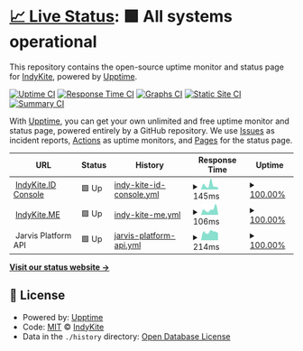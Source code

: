 # [📈 Live Status](https://indykite.github.io/uptime-status): <!--live status--> **🟩 All systems operational**

This repository contains the open-source uptime monitor and status page for [IndyKite](https://indykite.com), powered by [Upptime](https://github.com/upptime/upptime).

[![Uptime CI](https://github.com/indykite/uptime-status/workflows/Uptime%20CI/badge.svg)](https://github.com/indykite/uptime-status/actions?query=workflow%3A%22Uptime+CI%22)
[![Response Time CI](https://github.com/indykite/uptime-status/workflows/Response%20Time%20CI/badge.svg)](https://github.com/indykite/uptime-status/actions?query=workflow%3A%22Response+Time+CI%22)
[![Graphs CI](https://github.com/indykite/uptime-status/workflows/Graphs%20CI/badge.svg)](https://github.com/indykite/uptime-status/actions?query=workflow%3A%22Graphs+CI%22)
[![Static Site CI](https://github.com/indykite/uptime-status/workflows/Static%20Site%20CI/badge.svg)](https://github.com/indykite/uptime-status/actions?query=workflow%3A%22Static+Site+CI%22)
[![Summary CI](https://github.com/indykite/uptime-status/workflows/Summary%20CI/badge.svg)](https://github.com/indykite/uptime-status/actions?query=workflow%3A%22Summary+CI%22)

With [Upptime](https://upptime.js.org), you can get your own unlimited and free uptime monitor and status page, powered entirely by a GitHub repository. We use [Issues](https://github.com/indykite/uptime-status/issues) as incident reports, [Actions](https://github.com/indykite/uptime-status/actions) as uptime monitors, and [Pages](https://indykite.github.io/uptime-status) for the status page.

<!--start: status pages-->
<!-- This summary is generated by Upptime (https://github.com/upptime/upptime) -->
<!-- Do not edit this manually, your changes will be overwritten -->
<!-- prettier-ignore -->
| URL | Status | History | Response Time | Uptime |
| --- | ------ | ------- | ------------- | ------ |
| <img alt="" src="https://console.indykite.id/favicon.png" height="13"> [IndyKite.ID Console](https://console.indykite.id) | 🟩 Up | [indy-kite-id-console.yml](https://github.com/indykite/uptime-status/commits/HEAD/history/indy-kite-id-console.yml) | <details><summary><img alt="Response time graph" src="./graphs/indy-kite-id-console/response-time-week.png" height="20"> 145ms</summary><br><a href="https://status.indykite.com/history/indy-kite-id-console"><img alt="Response time 148" src="https://img.shields.io/endpoint?url=https%3A%2F%2Fraw.githubusercontent.com%2Findykite%2Fuptime-status%2FHEAD%2Fapi%2Findy-kite-id-console%2Fresponse-time.json"></a><br><a href="https://status.indykite.com/history/indy-kite-id-console"><img alt="24-hour response time 73" src="https://img.shields.io/endpoint?url=https%3A%2F%2Fraw.githubusercontent.com%2Findykite%2Fuptime-status%2FHEAD%2Fapi%2Findy-kite-id-console%2Fresponse-time-day.json"></a><br><a href="https://status.indykite.com/history/indy-kite-id-console"><img alt="7-day response time 145" src="https://img.shields.io/endpoint?url=https%3A%2F%2Fraw.githubusercontent.com%2Findykite%2Fuptime-status%2FHEAD%2Fapi%2Findy-kite-id-console%2Fresponse-time-week.json"></a><br><a href="https://status.indykite.com/history/indy-kite-id-console"><img alt="30-day response time 150" src="https://img.shields.io/endpoint?url=https%3A%2F%2Fraw.githubusercontent.com%2Findykite%2Fuptime-status%2FHEAD%2Fapi%2Findy-kite-id-console%2Fresponse-time-month.json"></a><br><a href="https://status.indykite.com/history/indy-kite-id-console"><img alt="1-year response time 148" src="https://img.shields.io/endpoint?url=https%3A%2F%2Fraw.githubusercontent.com%2Findykite%2Fuptime-status%2FHEAD%2Fapi%2Findy-kite-id-console%2Fresponse-time-year.json"></a></details> | <details><summary><a href="https://status.indykite.com/history/indy-kite-id-console">100.00%</a></summary><a href="https://status.indykite.com/history/indy-kite-id-console"><img alt="All-time uptime 100.00%" src="https://img.shields.io/endpoint?url=https%3A%2F%2Fraw.githubusercontent.com%2Findykite%2Fuptime-status%2FHEAD%2Fapi%2Findy-kite-id-console%2Fuptime.json"></a><br><a href="https://status.indykite.com/history/indy-kite-id-console"><img alt="24-hour uptime 100.00%" src="https://img.shields.io/endpoint?url=https%3A%2F%2Fraw.githubusercontent.com%2Findykite%2Fuptime-status%2FHEAD%2Fapi%2Findy-kite-id-console%2Fuptime-day.json"></a><br><a href="https://status.indykite.com/history/indy-kite-id-console"><img alt="7-day uptime 100.00%" src="https://img.shields.io/endpoint?url=https%3A%2F%2Fraw.githubusercontent.com%2Findykite%2Fuptime-status%2FHEAD%2Fapi%2Findy-kite-id-console%2Fuptime-week.json"></a><br><a href="https://status.indykite.com/history/indy-kite-id-console"><img alt="30-day uptime 100.00%" src="https://img.shields.io/endpoint?url=https%3A%2F%2Fraw.githubusercontent.com%2Findykite%2Fuptime-status%2FHEAD%2Fapi%2Findy-kite-id-console%2Fuptime-month.json"></a><br><a href="https://status.indykite.com/history/indy-kite-id-console"><img alt="1-year uptime 100.00%" src="https://img.shields.io/endpoint?url=https%3A%2F%2Fraw.githubusercontent.com%2Findykite%2Fuptime-status%2FHEAD%2Fapi%2Findy-kite-id-console%2Fuptime-year.json"></a></details>
| <img alt="" src="https://indykite.me/favicon.png" height="13"> [IndyKite.ME](https://indykite.me) | 🟩 Up | [indy-kite-me.yml](https://github.com/indykite/uptime-status/commits/HEAD/history/indy-kite-me.yml) | <details><summary><img alt="Response time graph" src="./graphs/indy-kite-me/response-time-week.png" height="20"> 106ms</summary><br><a href="https://status.indykite.com/history/indy-kite-me"><img alt="Response time 109" src="https://img.shields.io/endpoint?url=https%3A%2F%2Fraw.githubusercontent.com%2Findykite%2Fuptime-status%2FHEAD%2Fapi%2Findy-kite-me%2Fresponse-time.json"></a><br><a href="https://status.indykite.com/history/indy-kite-me"><img alt="24-hour response time 34" src="https://img.shields.io/endpoint?url=https%3A%2F%2Fraw.githubusercontent.com%2Findykite%2Fuptime-status%2FHEAD%2Fapi%2Findy-kite-me%2Fresponse-time-day.json"></a><br><a href="https://status.indykite.com/history/indy-kite-me"><img alt="7-day response time 106" src="https://img.shields.io/endpoint?url=https%3A%2F%2Fraw.githubusercontent.com%2Findykite%2Fuptime-status%2FHEAD%2Fapi%2Findy-kite-me%2Fresponse-time-week.json"></a><br><a href="https://status.indykite.com/history/indy-kite-me"><img alt="30-day response time 143" src="https://img.shields.io/endpoint?url=https%3A%2F%2Fraw.githubusercontent.com%2Findykite%2Fuptime-status%2FHEAD%2Fapi%2Findy-kite-me%2Fresponse-time-month.json"></a><br><a href="https://status.indykite.com/history/indy-kite-me"><img alt="1-year response time 109" src="https://img.shields.io/endpoint?url=https%3A%2F%2Fraw.githubusercontent.com%2Findykite%2Fuptime-status%2FHEAD%2Fapi%2Findy-kite-me%2Fresponse-time-year.json"></a></details> | <details><summary><a href="https://status.indykite.com/history/indy-kite-me">100.00%</a></summary><a href="https://status.indykite.com/history/indy-kite-me"><img alt="All-time uptime 100.00%" src="https://img.shields.io/endpoint?url=https%3A%2F%2Fraw.githubusercontent.com%2Findykite%2Fuptime-status%2FHEAD%2Fapi%2Findy-kite-me%2Fuptime.json"></a><br><a href="https://status.indykite.com/history/indy-kite-me"><img alt="24-hour uptime 100.00%" src="https://img.shields.io/endpoint?url=https%3A%2F%2Fraw.githubusercontent.com%2Findykite%2Fuptime-status%2FHEAD%2Fapi%2Findy-kite-me%2Fuptime-day.json"></a><br><a href="https://status.indykite.com/history/indy-kite-me"><img alt="7-day uptime 100.00%" src="https://img.shields.io/endpoint?url=https%3A%2F%2Fraw.githubusercontent.com%2Findykite%2Fuptime-status%2FHEAD%2Fapi%2Findy-kite-me%2Fuptime-week.json"></a><br><a href="https://status.indykite.com/history/indy-kite-me"><img alt="30-day uptime 100.00%" src="https://img.shields.io/endpoint?url=https%3A%2F%2Fraw.githubusercontent.com%2Findykite%2Fuptime-status%2FHEAD%2Fapi%2Findy-kite-me%2Fuptime-month.json"></a><br><a href="https://status.indykite.com/history/indy-kite-me"><img alt="1-year uptime 100.00%" src="https://img.shields.io/endpoint?url=https%3A%2F%2Fraw.githubusercontent.com%2Findykite%2Fuptime-status%2FHEAD%2Fapi%2Findy-kite-me%2Fuptime-year.json"></a></details>
| <img alt="" src="https://console.indykite.id/favicon.png" height="13"> Jarvis Platform API | 🟩 Up | [jarvis-platform-api.yml](https://github.com/indykite/uptime-status/commits/HEAD/history/jarvis-platform-api.yml) | <details><summary><img alt="Response time graph" src="./graphs/jarvis-platform-api/response-time-week.png" height="20"> 214ms</summary><br><a href="https://status.indykite.com/history/jarvis-platform-api"><img alt="Response time 234" src="https://img.shields.io/endpoint?url=https%3A%2F%2Fraw.githubusercontent.com%2Findykite%2Fuptime-status%2FHEAD%2Fapi%2Fjarvis-platform-api%2Fresponse-time.json"></a><br><a href="https://status.indykite.com/history/jarvis-platform-api"><img alt="24-hour response time 184" src="https://img.shields.io/endpoint?url=https%3A%2F%2Fraw.githubusercontent.com%2Findykite%2Fuptime-status%2FHEAD%2Fapi%2Fjarvis-platform-api%2Fresponse-time-day.json"></a><br><a href="https://status.indykite.com/history/jarvis-platform-api"><img alt="7-day response time 214" src="https://img.shields.io/endpoint?url=https%3A%2F%2Fraw.githubusercontent.com%2Findykite%2Fuptime-status%2FHEAD%2Fapi%2Fjarvis-platform-api%2Fresponse-time-week.json"></a><br><a href="https://status.indykite.com/history/jarvis-platform-api"><img alt="30-day response time 227" src="https://img.shields.io/endpoint?url=https%3A%2F%2Fraw.githubusercontent.com%2Findykite%2Fuptime-status%2FHEAD%2Fapi%2Fjarvis-platform-api%2Fresponse-time-month.json"></a><br><a href="https://status.indykite.com/history/jarvis-platform-api"><img alt="1-year response time 234" src="https://img.shields.io/endpoint?url=https%3A%2F%2Fraw.githubusercontent.com%2Findykite%2Fuptime-status%2FHEAD%2Fapi%2Fjarvis-platform-api%2Fresponse-time-year.json"></a></details> | <details><summary><a href="https://status.indykite.com/history/jarvis-platform-api">100.00%</a></summary><a href="https://status.indykite.com/history/jarvis-platform-api"><img alt="All-time uptime 100.00%" src="https://img.shields.io/endpoint?url=https%3A%2F%2Fraw.githubusercontent.com%2Findykite%2Fuptime-status%2FHEAD%2Fapi%2Fjarvis-platform-api%2Fuptime.json"></a><br><a href="https://status.indykite.com/history/jarvis-platform-api"><img alt="24-hour uptime 100.00%" src="https://img.shields.io/endpoint?url=https%3A%2F%2Fraw.githubusercontent.com%2Findykite%2Fuptime-status%2FHEAD%2Fapi%2Fjarvis-platform-api%2Fuptime-day.json"></a><br><a href="https://status.indykite.com/history/jarvis-platform-api"><img alt="7-day uptime 100.00%" src="https://img.shields.io/endpoint?url=https%3A%2F%2Fraw.githubusercontent.com%2Findykite%2Fuptime-status%2FHEAD%2Fapi%2Fjarvis-platform-api%2Fuptime-week.json"></a><br><a href="https://status.indykite.com/history/jarvis-platform-api"><img alt="30-day uptime 100.00%" src="https://img.shields.io/endpoint?url=https%3A%2F%2Fraw.githubusercontent.com%2Findykite%2Fuptime-status%2FHEAD%2Fapi%2Fjarvis-platform-api%2Fuptime-month.json"></a><br><a href="https://status.indykite.com/history/jarvis-platform-api"><img alt="1-year uptime 100.00%" src="https://img.shields.io/endpoint?url=https%3A%2F%2Fraw.githubusercontent.com%2Findykite%2Fuptime-status%2FHEAD%2Fapi%2Fjarvis-platform-api%2Fuptime-year.json"></a></details>

<!--end: status pages-->

[**Visit our status website →**](https://indykite.github.io/uptime-status)

## 📄 License

- Powered by: [Upptime](https://github.com/upptime/upptime)
- Code: [MIT](./LICENSE) © [IndyKite](https://indykite.com)
- Data in the `./history` directory: [Open Database License](https://opendatacommons.org/licenses/odbl/1-0/)
